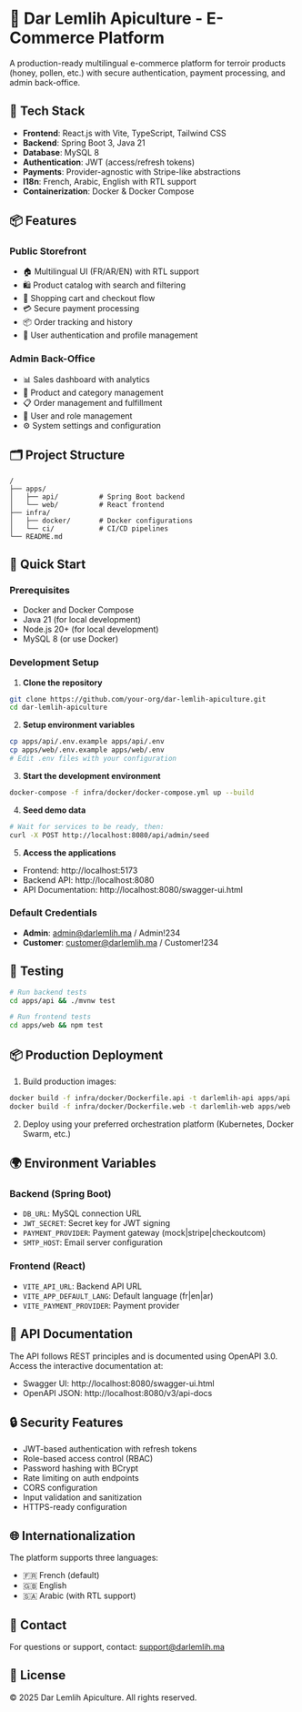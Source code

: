 # 🍯 Dar Lemlih Apiculture - E-Commerce Platform

A production-ready multilingual e-commerce platform for terroir products (honey, pollen, etc.) with secure authentication, payment processing, and admin back-office.

## 🚀 Tech Stack

- **Frontend**: React.js with Vite, TypeScript, Tailwind CSS
- **Backend**: Spring Boot 3, Java 21
- **Database**: MySQL 8
- **Authentication**: JWT (access/refresh tokens)
- **Payments**: Provider-agnostic with Stripe-like abstractions
- **I18n**: French, Arabic, English with RTL support
- **Containerization**: Docker & Docker Compose

## 📦 Features

### Public Storefront
- 🏠 Multilingual UI (FR/AR/EN) with RTL support
- 🛍️ Product catalog with search and filtering
- 🛒 Shopping cart and checkout flow
- 💳 Secure payment processing
- 📦 Order tracking and history
- 👤 User authentication and profile management

### Admin Back-Office
- 📊 Sales dashboard with analytics
- 📝 Product and category management
- 📋 Order management and fulfillment
- 👥 User and role management
- ⚙️ System settings and configuration

## 🗂️ Project Structure

```
/
├── apps/
│   ├── api/          # Spring Boot backend
│   └── web/          # React frontend
├── infra/
│   ├── docker/       # Docker configurations
│   └── ci/           # CI/CD pipelines
└── README.md
```

## 🚀 Quick Start

### Prerequisites
- Docker and Docker Compose
- Java 21 (for local development)
- Node.js 20+ (for local development)
- MySQL 8 (or use Docker)

### Development Setup

1. **Clone the repository**
```bash
git clone https://github.com/your-org/dar-lemlih-apiculture.git
cd dar-lemlih-apiculture
```

2. **Setup environment variables**
```bash
cp apps/api/.env.example apps/api/.env
cp apps/web/.env.example apps/web/.env
# Edit .env files with your configuration
```

3. **Start the development environment**
```bash
docker-compose -f infra/docker/docker-compose.yml up --build
```

4. **Seed demo data**
```bash
# Wait for services to be ready, then:
curl -X POST http://localhost:8080/api/admin/seed
```

5. **Access the applications**
- Frontend: http://localhost:5173
- Backend API: http://localhost:8080
- API Documentation: http://localhost:8080/swagger-ui.html

### Default Credentials

- **Admin**: admin@darlemlih.ma / Admin!234
- **Customer**: customer@darlemlih.ma / Customer!234

## 🧪 Testing

```bash
# Run backend tests
cd apps/api && ./mvnw test

# Run frontend tests
cd apps/web && npm test
```

## 📦 Production Deployment

1. Build production images:
```bash
docker build -f infra/docker/Dockerfile.api -t darlemlih-api apps/api
docker build -f infra/docker/Dockerfile.web -t darlemlih-web apps/web
```

2. Deploy using your preferred orchestration platform (Kubernetes, Docker Swarm, etc.)

## 🌍 Environment Variables

### Backend (Spring Boot)
- `DB_URL`: MySQL connection URL
- `JWT_SECRET`: Secret key for JWT signing
- `PAYMENT_PROVIDER`: Payment gateway (mock|stripe|checkoutcom)
- `SMTP_HOST`: Email server configuration

### Frontend (React)
- `VITE_API_URL`: Backend API URL
- `VITE_APP_DEFAULT_LANG`: Default language (fr|en|ar)
- `VITE_PAYMENT_PROVIDER`: Payment provider

## 📝 API Documentation

The API follows REST principles and is documented using OpenAPI 3.0. Access the interactive documentation at:
- Swagger UI: http://localhost:8080/swagger-ui.html
- OpenAPI JSON: http://localhost:8080/v3/api-docs

## 🔒 Security Features

- JWT-based authentication with refresh tokens
- Role-based access control (RBAC)
- Password hashing with BCrypt
- Rate limiting on auth endpoints
- CORS configuration
- Input validation and sanitization
- HTTPS-ready configuration

## 🌐 Internationalization

The platform supports three languages:
- 🇫🇷 French (default)
- 🇬🇧 English
- 🇸🇦 Arabic (with RTL support)

## 📧 Contact

For questions or support, contact: support@darlemlih.ma

## 📄 License

© 2025 Dar Lemlih Apiculture. All rights reserved.
